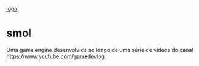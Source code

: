 [logo](logo.png)
# smol
Uma game engine desenvolvida ao longo de uma série de vídeos do canal https://www.youtube.com/gamedevlog
